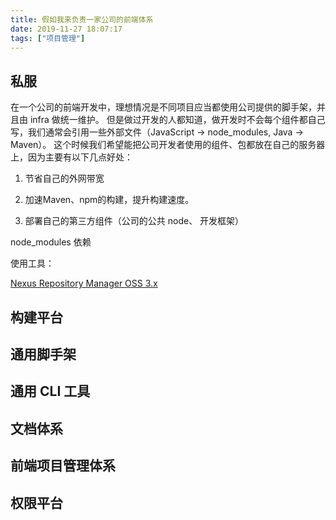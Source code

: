 ```yaml
---
title: 假如我来负责一家公司的前端体系
date: 2019-11-27 18:07:17
tags: ["项目管理"]
---
```




## 私服

在一个公司的前端开发中，理想情况是不同项目应当都使用公司提供的脚手架，并且由 infra 做统一维护。
但是做过开发的人都知道，做开发时不会每个组件都自己写，我们通常会引用一些外部文件（JavaScript -> node_modules, Java -> Maven）。
这个时候我们希望能把公司开发者使用的组件、包都放在自己的服务器上，因为主要有以下几点好处：

1. 节省自己的外网带宽

2. 加速Maven、npm的构建，提升构建速度。

3. 部署自己的第三方组件（公司的公共 node、 开发框架）

node_modules 依赖

使用工具：

[Nexus Repository Manager OSS 3.x](https://help.sonatype.com/repomanager3)

## 构建平台

## 通用脚手架

## 通用 CLI 工具

## 文档体系

## 前端项目管理体系

## 权限平台

